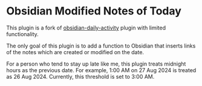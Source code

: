 # Obsidian Modified Notes of Today

This plugin is a fork of [obsidian-daily-activity](https://github.com/trydalch/obsidian-daily-activity) plugin with limited functionality.

The only goal of this plugin is to add a function to Obsidian that inserts links of the notes which are created or modified on the date.

For a person who tend to stay up late like me, this plugin treats midnight hours as the previous date.
For example, 1:00 AM on 27 Aug 2024 is treated as 26 Aug 2024. Currently, this threshold is set to 3:00 AM.
